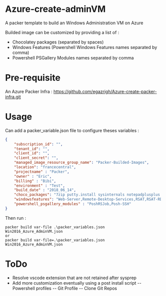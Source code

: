 # Azure-create-adminVM

A packer template to build an Windows Administration VM on Azure

Builded image can be customized by providing a list of :
- Chocolatey packages (separated by spaces)
- Windows Features (Powershell Windows Features names separated by comma) 
- Powershell PSGallery Modules names separated by comma

# Pre-requisite
An Azure Packer Infra : https://github.com/egazrigh/Azure-create-packer-infra.git

# Usage

Can add a packer_variable.json file to configure theses variables :
```JSON
{
    "subscription_id": "",
    "tenant_id": "",
    "client_id": "",
    "client_secret": "",
    "managed_image_resource_group_name": "Packer-Builded-Images",
    "location": "francecentral",
    "projectname" : "Packer",
    "owner" : "Eric",
    "billing" : "Bibi",
    "environment" : "Test",
    "build_date" : "2018_06_14",
    "choco_packages": "7zip putty.install sysinternals notepadplusplus git AzureStorageExplorer packer terraform vscode googlechrome AzurePowerShell poshgit pester",
    "windowsfeatures": "Web-Server,Remote-Desktop-Services,RSAT,RSAT-RDS-Tools,RSAT-File-Services,Web-Mgmt-Console",
    "powershell_psgallery_modules" : "PoshRSJob,Posh-SSH"
}
```
Then run :
```
packer build var-file .\packer_variables.json Win2016_Azure_AdminVM.json
or 
packer build var-file=.\packer_variables.json Win2016_Azure_AdminVM.json
```

# ToDo
- Resolve vscode extension that are not retained after sysprep
- Add more customization eventually using a post install script 
-- Powershell profiles
-- Git Profile
-- Clone Git Repos
